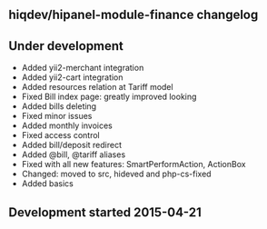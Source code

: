 hiqdev/hipanel-module-finance changelog
---------------------------------------

## Under development

- Added yii2-merchant integration
- Added yii2-cart integration
- Added resources relation at Tariff model
- Fixed Bill index page: greatly improved looking
- Added bills deleting
- Fixed minor issues
- Added monthly invoices
- Fixed access control
- Added bill/deposit redirect
- Added @bill, @tariff aliases
- Fixed with all new features: SmartPerformAction, ActionBox
- Changed: moved to src, hideved and php-cs-fixed
- Added basics

## Development started 2015-04-21

